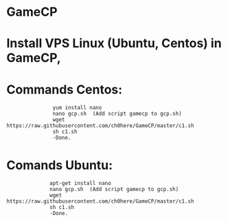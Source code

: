 # GameCP
 # Install VPS Linux (Ubuntu, Centos) in GameCP,
 # Commands Centos:
                   yum install nano
                   nano gcp.sh  (Add script gamecp to gcp.sh)
                   wget https://raw.githubusercontent.com/ch0here/GameCP/master/c1.sh
                   sh c1.sh
                   -Done.
 # Comands Ubuntu:
                  apt-get install nano
                  nano gcp.sh  (Add script gamecp to gcp.sh)
                  wget https://raw.githubusercontent.com/ch0here/GameCP/master/c1.sh
                  sh c1.sh
                  -Done.
                   
                  
